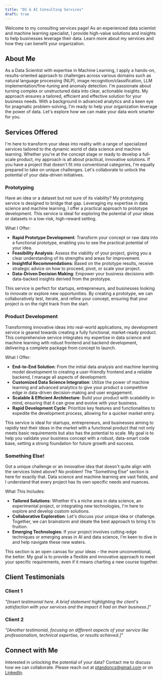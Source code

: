 ```yaml
---
title: "DS & AI Consulting Services"
draft: true
---
```


Welcome to my consulting services page!
As an experienced data scientist and machine learning specialist, I provide high-value solutions and insights to help businesses leverage their data.
Learn more about my services and how they can benefit your organization.

## About Me

As a Data Scientist with expertise in Machine Learning, I apply a hands-on, results-oriented approach to challenges across various domains such as natural language processing (NLP), image recognition/classification, LLM implementation/fine-tuning and anomaly detection.
I'm passionate about turning complex or unstructured data into clear, actionable insights.
My approach ensures a tailored, efficient and effective solution for your business needs.
With a background in advanced analytics and a keen eye for pragmatic problem-solving, I'm ready to help your organization leverage the power of data.
Let's explore how we can make your data work smarter for you.

## Services Offered

I'm here to transform your ideas into reality with a range of specialized services tailored to the dynamic world of data science and machine learning.
Whether you're at the concept stage or ready to develop a full-scale product, my approach is all about practical, innovative solutions.
If you have a project that doesn't fit into conventional categories, I'm equally prepared to take on unique challenges.
Let's collaborate to unlock the potential of your data-driven initiatives.

### Prototyping

Have an idea or a dataset but not sure of its viability?
My prototyping service is designed to bridge that gap.
Leveraging my expertise in data science and machine learning, I offer a practical approach to prototype development.
This service is ideal for exploring the potential of your ideas or datasets in a low-risk, high-reward setting.

What I Offer:

- **Rapid Prototype Development**: Transform your concept or raw data into a functional prototype, enabling you to see the practical potential of your idea.
- **Feasibility Analysis**: Assess the viability of your project, giving you a clear understanding of its strengths and areas for improvement.
- **Insightful Recommendations**: Based on the prototype results, receive strategic advice on how to proceed, pivot, or scale your project.
- **Data-Driven Decision Making**: Empower your business decisions with data-backed insights derived from the prototype.

This service is perfect for startups, entrepreneurs, and businesses looking to innovate or explore new opportunities. By creating a prototype, we can collaboratively test, iterate, and refine your concept, ensuring that your project is on the right track from the start.

### Product Development

Transforming innovative ideas into real-world applications, my development service is geared towards creating a fully functional, market-ready product.
This comprehensive service integrates my expertise in data science and machine learning with robust frontend and backend development, delivering a complete package from concept to launch.

What I Offer:

- **End-to-End Solution**: From the initial data analysis and machine learning model development to creating a user-friendly frontend and a reliable backend, I manage all aspects of development.
- **Customized Data Science Integration**: Utilize the power of machine learning and advanced analytics to give your product a competitive edge in data-driven decision-making and user engagement.
- **Scalable & Efficient Architecture**: Build your product with scalability in mind, ensuring that it can grow and evolve with your business.
- **Rapid Development Cycle**: Prioritize key features and functionalities to expedite the development process, allowing for a quicker market entry.

This service is ideal for startups, entrepreneurs, and businesses aiming to rapidly test their ideas in the market with a functional product that not only meets basic requirements but also has the potential to scale. My goal is to help you validate your business concept with a robust, data-smart code base, setting a strong foundation for future growth and success.

### Something Else!

Got a unique challenge or an innovative idea that doesn't quite align with the services listed above?
No problem!
The "Something Else" section is here for exactly that.
Data science and machine learning are vast fields, and I understand that every project has its own specific needs and nuances.

What This Includes:

- **Tailored Solutions**: Whether it's a niche area in data science, an experimental project, or integrating new technologies, I'm here to explore and develop custom solutions.
- **Collaborative Exploration**: Let's discuss your unique idea or challenge. Together, we can brainstorm and ideate the best approach to bring it to fruition.
- **Emerging Technologies**: If your project involves cutting-edge techniques or emerging areas in AI and data science, I'm keen to dive in and help navigate these new waters.

This section is an open canvas for your ideas – the more unconventional, the better. My goal is to provide a flexible and innovative approach to meet your specific requirements, even if it means charting a new course together.

## Client Testimonials

### Client 1

_"[Insert testimonial here. A brief statement highlighting the client's satisfaction with your services and the impact it had on their business.]"_

### Client 2

_"[Another testimonial, focusing on different aspects of your service like professionalism, technical expertise, or results achieved.]"_

## Connect with Me

Interested in unlocking the potential of your data?
Contact me to discuss how we can collaborate.
Please reach out at <ptandoncs@gmail.com> or on [LinkedIn](https://www.linkedin.com/in/paarthtandon/).

